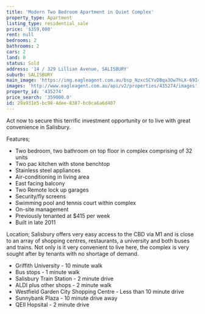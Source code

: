 ```yaml
---
title: 'Modern Two Bedroom Apartment in Quiet Complex'
property_type: Apartment
listing_type: residential_sale
price: '$359,000'
rent: null
bedrooms: 2
bathrooms: 2
cars: 2
land: 0
status: Sold
address: '14 / 329 Lillian Avenue, SALISBURY'
suburb: SALISBURY
main_image: 'https://img.eagleagent.com.au/bsp_NzxcSCYvDBqa3Ow7hLX-69I=/1280x854/smart/https://s3-us-west-2.amazonaws.com/eagleagent-orig/images/6822555/117300447-image-M.jpg'
images: 'http://www.eagleagent.com.au/api/v2/properties/435274/images'
property_id: '435274'
price_search: '359000.0'
id: 29a931e5-bc98-4dee-8387-bc0ca6a6d407
---
```

Act now to secure this terrific investment opportunity or to live with great convenience in Salisbury.

Features;
* Two bedroom, two bathroom on top floor in complex comprising of 32 units
* Two pac kitchen with stone benchtop
* Stainless steel appliances
* Air-conditioning in living area
* East facing balcony
* Two Remote lock up garages
* Security/fly screens
* Swimming pool and tennis court within complex
* On-site management
* Previously tenanted at $415 per week
* Built in late 2011

Location;
Salisbury offers very easy access to the CBD via M1 and is close to an array of shopping centres, restaurants, a university and both buses and trains. Not only is it very convenient to live here, the complex is very sought after by tenants with no shortage of demand.

* Griffith University - 10 minute walk
* Bus stops - 1 minute walk
* Salisbury Train Station - 2 minute drive
* ALDI plus other shops - 2 minute walk
* Westfield Garden City Shopping Centre - Less than 10 minute drive
* Sunnybank Plaza - 10 minute drive away
* QEII Hopsital - 2 minute drive